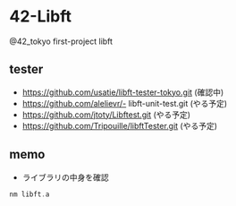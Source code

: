 # 42-Libft
@42_tokyo first-project libft

## tester
- https://github.com/usatie/libft-tester-tokyo.git (確認中)
- https://github.com/alelievr/- libft-unit-test.git (やる予定)
- https://github.com/jtoty/Libftest.git (やる予定)
- https://github.com/Tripouille/libftTester.git (やる予定)

## memo
- ライブラリの中身を確認
```c
nm libft.a
```
